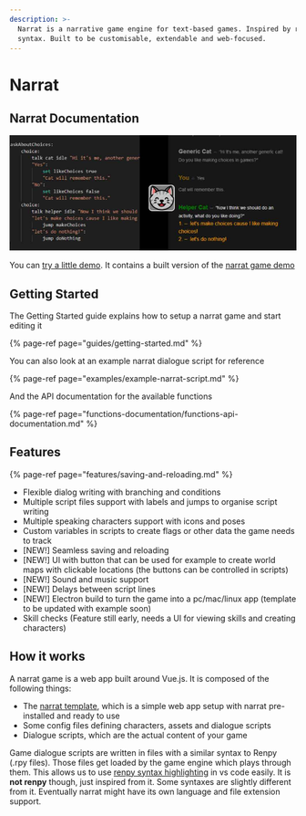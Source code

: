 ```yaml
---
description: >-
  Narrat is a narrative game engine for text-based games. Inspired by renpy
  syntax. Built to be customisable, extendable and web-focused.
---
```


# Narrat

## Narrat Documentation

![](.gitbook/assets/narrat-banner.jpg)

You can [try a little demo](http://get-narrat.com/demo/). It contains a built version of the [narrat game demo](https://github.com/nialna/narrat-demo)

## Getting Started

The Getting Started guide explains how to setup a narrat game and start editing it

{% page-ref page="guides/getting-started.md" %}

You can also look at an example narrat dialogue script for reference

{% page-ref page="examples/example-narrat-script.md" %}

And the API documentation for the available functions

{% page-ref page="functions-documentation/functions-api-documentation.md" %}

## Features

{% page-ref page="features/saving-and-reloading.md" %}

* Flexible dialog writing with branching and conditions
* Multiple script files support with labels and jumps to organise script writing
* Multiple speaking characters support with icons and poses
* Custom variables in scripts to create flags or other data the game needs to track
* \[NEW!\] Seamless saving and reloading
* \[NEW!\] UI with button that can be used for example to create world maps with clickable locations \(the buttons can be controlled in scripts\)
* \[NEW!\] Sound and music support
* \[NEW!\] Delays between script lines
* \[NEW!\] Electron build to turn the game into a pc/mac/linux app \(template to be updated with example soon\)
* Skill checks \(Feature still early, needs a UI for viewing skills and creating characters\)

## How it works

A narrat game is a web app built around Vue.js. It is composed of the following things:

* The [narrat template](https://github.com/nialna/narrat-template), which is a simple web app setup with narrat pre-installed and ready to use
* Some config files defining characters, assets and dialogue scripts
* Dialogue scripts, which are the actual content of your game

Game dialogue scripts are written in files with a similar syntax to Renpy \(.rpy files\). Those files get loaded by the game engine which plays through them. This allows us to use [renpy syntax highlighting](https://marketplace.visualstudio.com/items?itemName=LuqueDaniel.languague-renpy) in vs code easily. It is **not renpy** though, just inspired from it. Some syntaxes are slightly different from it. Eventually narrat might have its own language and file extension support.

